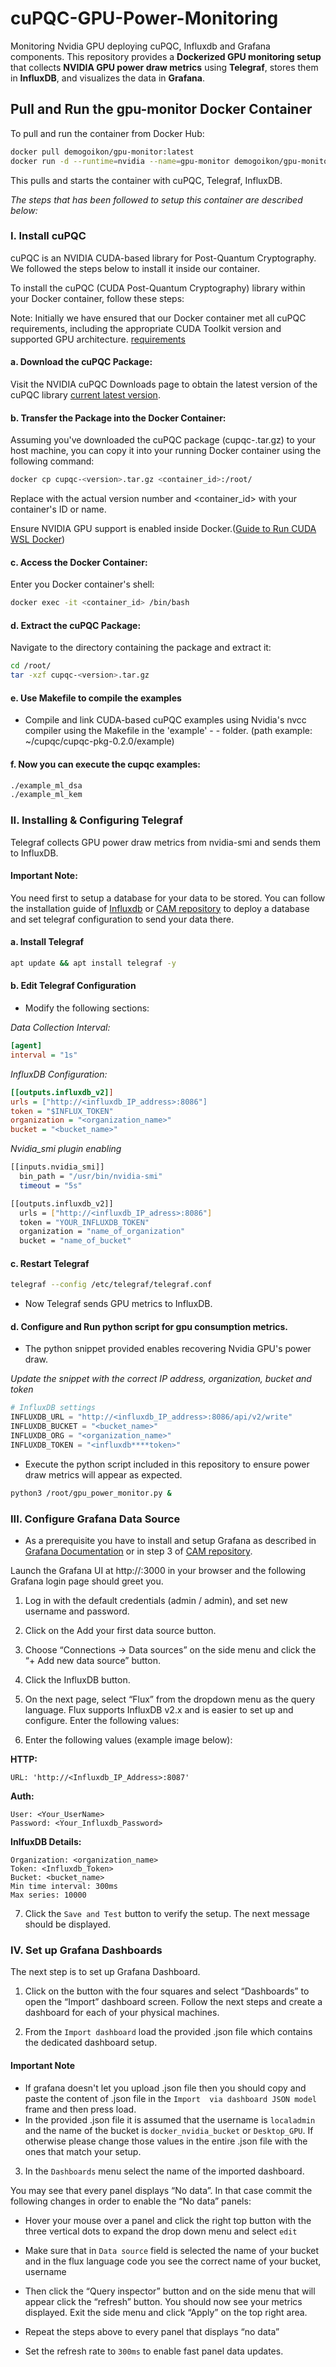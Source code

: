 # cuPQC-GPU-Power-Monitoring
Monitoring Nvidia GPU deploying cuPQC, Influxdb and Grafana components. This repository provides a **Dockerized GPU monitoring setup** that collects **NVIDIA GPU power draw metrics** using **Telegraf**, stores them in **InfluxDB**, and visualizes the data in **Grafana**.

## Pull and Run the  gpu-monitor Docker Container
To pull and run the container from Docker Hub:

```bash
docker pull demogoikon/gpu-monitor:latest
docker run -d --runtime=nvidia --name=gpu-monitor demogoikon/gpu-monitor
```
This pulls and starts the container with cuPQC, Telegraf, InfluxDB.

*The steps that has been followed to setup this container are described below:*

### I. Install cuPQC
cuPQC is an NVIDIA CUDA-based library for Post-Quantum Cryptography. We followed the steps below to install it inside our container.

To install the cuPQC (CUDA Post-Quantum Cryptography) library within your Docker container, follow these steps:​

Note: Initially we have ensured that our Docker container met all cuPQC requirements, including the appropriate CUDA Toolkit version and supported GPU architecture. [requirements](https://docs.nvidia.com/cuda/cupqc/requirements.html)

#### a. Download the cuPQC Package:

Visit the NVIDIA cuPQC Downloads page to obtain the latest version of the cuPQC library [current latest version]( https://developer.download.nvidia.com/compute/cupqc/redist/cupqc/cupqc-pkg-0.2.0.tar.gz).

#### b. Transfer the Package into the Docker Container:

Assuming you've downloaded the cuPQC package (cupqc-<version>.tar.gz) to your host machine, you can copy it into your running Docker container using the following command:​

``` bash
docker cp cupqc-<version>.tar.gz <container_id>:/root/
```
Replace <version> with the actual version number and <container_id> with your container's ID or name.

Ensure NVIDIA GPU support is enabled inside Docker.([Guide to Run CUDA WSL Docker](https://forums.developer.nvidia.com/t/guide-to-run-cuda-wsl-docker-with-latest-versions-21382-windows-build-470-14-nvidia/178365))

#### c. Access the Docker Container:
Enter you Docker container's shell:
``` bash
docker exec -it <container_id> /bin/bash
```
#### d. Extract the cuPQC Package:

Navigate to the directory containing the package and extract it:
``` bash
cd /root/
tar -xzf cupqc-<version>.tar.gz
```
#### e. Use Makefile to compile the examples

- Compile and link CUDA-based cuPQC examples using Nvidia's nvcc compiler using the Makefile in the 'example' - - folder. (path example: ~/cupqc/cupqc-pkg-0.2.0/example)

#### f. Now you can execute the cupqc examples:

``` bash
./example_ml_dsa
./example_ml_kem
```

### II. Installing & Configuring Telegraf

Telegraf collects GPU power draw metrics from nvidia-smi and sends them to InfluxDB.

#### Important Note:
You need first to setup a database for your data to be stored. You can follow the installation guide of [Influxdb](https://docs.influxdata.com/influxdb/v2/install/) or [CAM repository](https://github.com/pq-react/CAM---Context-Agility-Manager) to deploy a database and set telegraf configuration to send your data there.

#### a. Install Telegraf

``` bash
apt update && apt install telegraf -y
```
#### b. Edit Telegraf Configuration

- Modify the following sections:

*Data Collection Interval:*

```ini
[agent]
interval = "1s"
```

*InfluxDB Configuration:*
```ini
[[outputs.influxdb_v2]]
urls = ["http://<influxdb_IP_address>:8086"]
token = "$INFLUX_TOKEN"
organization = "<organization_name>"
bucket = "<bucket_name>"
```

*Nvidia_smi plugin enabling*

``` bash
[[inputs.nvidia_smi]]
  bin_path = "/usr/bin/nvidia-smi"
  timeout = "5s"

[[outputs.influxdb_v2]]
  urls = ["http://<influxdb_IP_adress>:8086"]
  token = "YOUR_INFLUXDB_TOKEN"
  organization = "name_of_organization"
  bucket = "name_of_bucket"
```
#### c. Restart Telegraf
``` bash
telegraf --config /etc/telegraf/telegraf.conf
```
- Now Telegraf sends GPU metrics to InfluxDB.

#### d. Configure and Run python script for gpu consumption metrics.

- The python snippet provided enables recovering Nvidia GPU's power draw.

*Update the snippet with the correct IP address, organization, bucket and token*

```python
# InfluxDB settings
INFLUXDB_URL = "http://<influxdb_IP_address>:8086/api/v2/write"
INFLUXDB_BUCKET = "<bucket_name>"
INFLUXDB_ORG = "<organization_name>"
INFLUXDB_TOKEN = "<influxdb****token>"
```

- Execute the python script included in this repository to ensure power draw metrics will appear as expected.

``` bash
python3 /root/gpu_power_monitor.py &
```

### III. Configure Grafana Data Source
- As a prerequisite you have to install and setup Grafana as described in [Grafana Documentation](https://grafana.com/docs/grafana/latest/setup-grafana/installation/) or in step 3 of [CAM repository](https://github.com/pq-react/CAM---Context-Agility-Manager).

Launch the Grafana UI at http://<serverIP>:3000 in your browser and the following Grafana login page should greet you.

  1. Log in with the default credentials (admin / admin), and set new username and password.
  
  2. Click on the Add your first data source button.

  3. Choose “Connections → Data sources” on the side menu and click the “+ Add new data source” button.

  4. Click the InfluxDB button.

  5. On the next page, select “Flux” from the dropdown menu as the query language. Flux supports InfluxDB v2.x and is easier to set up and configure. Enter the following values:

  6. Enter the following values (example image below):

**HTTP:**
```plaintext
URL: 'http://<Influxdb_IP_Address>:8087'
```

**Auth:**

```plaintext
User: <Your_UserName>
Password: <Your_Influxdb_Password>
```

**InlfuxDB Details:**

```plaintext
Organization: <organization_name>
Token: <Influxdb_Token>
Bucket: <bucket_name>
Min time interval: 300ms
Max series: 10000
```

  7. Click the `Save and Test` button to verify the setup. The next message should be displayed.

### IV. Set up Grafana Dashboards

The next step is to set up Grafana Dashboard.

  1. Click on the button with the four squares and select “Dashboards” to open the “Import” dashboard screen. Follow the next steps and create a dashboard for each of your physical machines.

  2. From the `Import dashboard` load the provided .json file which contains the dedicated dashboard setup.

#### Important Note
- If grafana doesn't let you upload .json file then you should copy and paste the content of .json file in the `Import  via dashboard JSON model` frame and then press load.
- In the provided .json file it is assumed that the username is `localadmin` and the name of the bucket is `docker_nvidia_bucket` or `Desktop_GPU`. If otherwise please change those values in the entire .json file with the ones that match your setup.

3. In the `Dashboards` menu select the name of the imported dashboard.

You may see that every panel displays “No data”. In that case commit the following changes in order to enable the “No data” panels:

- Hover your mouse over a panel and click the right top button with the three vertical dots to expand the drop down menu and select `edit`

- Make sure that in `Data source` field is selected the name of your bucket and in the flux language code you see the correct name of your bucket, username

- Then click the “Query inspector” button and on the side menu that will appear click the “refresh” button. You should now see your metrics displayed. Exit the side menu and click “Apply” on the top right area.

- Repeat the steps above to every panel that displays “no data”

- Set the refresh rate to `300ms` to enable fast panel data updates.

